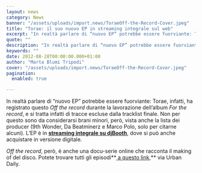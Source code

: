 ```yaml
---
layout: news
category: News
banner: "/assets/uploads/import.news/ToraeOff-the-Record-Cover.jpeg"
title: "Torae: il suo nuovo EP in streaming integrale sul web"
excerpt: "In realtà parlare di “nuovo EP” potrebbe essere fuorviante: Torae, infatti, ha registrato questo Off the record durante la lavorazione dell’album For the record, e si tratta infatti di tracce escluse dalla tracklist finale. Non per questo sono da considerarsi brani minori, però, vista anche la lista dei producer (9th Wonder, Da Beatminerz e Marco Polo, [&hellip"
quote: ""
description: "In realtà parlare di “nuovo EP” potrebbe essere fuorviante: Torae, infatti, ha registrato questo Off the record durante la lavorazione dell’album For the record, e si tratta infatti di tracce escluse dalla tracklist finale. Non per questo sono da considerarsi brani minori, però, vista anche la lista dei producer (9th Wonder, Da Beatminerz e Marco Polo, [&hellip"
keywords: ""
date: 2012-08-28T00:00:00.000+01:00
author: "Marta Blumi Tripodi"
cover: "/assets/uploads/import.news/ToraeOff-the-Record-Cover.jpeg"
pagination:
  enabled: true

---
```


In realtà parlare di “nuovo EP” potrebbe essere fuorviante: Torae, infatti, ha registrato questo _Off the record_ durante la lavorazione dell’album _For the record_, e si tratta infatti di tracce escluse dalla tracklist finale. Non per questo sono da considerarsi brani minori, però, vista anche la lista dei producer (9th Wonder, Da Beatminerz e Marco Polo, solo per citarne alcuni). L’EP è in [**streaming integrale su djBooth**](http://www.djbooth.net/index/albums/review/torae-off-the-record-ep/ "http://www.djbooth.net/index/albums/review/torae-off-the-record-ep/"), dove si può anche acquistare in versione digitale.

_Off the record_, però, è anche una docu-serie online che racconta il making of del disco. Potete trovare tutti gli episodi**[ a questo link](https://itstorae.wordpress.com/category/documentary/ "http://itstorae.wordpress.com/category/documentary/"),** via Urban Daily.